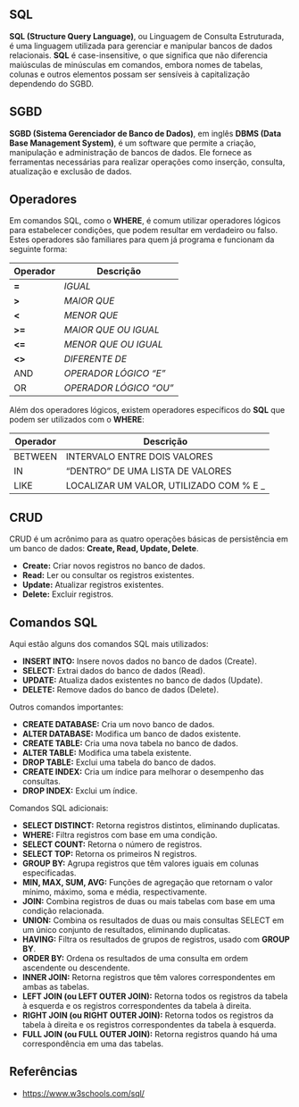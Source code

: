 ## SQL

**SQL (Structure Query Language)**, ou Linguagem de Consulta Estruturada, é uma linguagem utilizada para gerenciar e manipular bancos de dados relacionais. **SQL** é case-insensitive, o que significa que não diferencia maiúsculas de minúsculas em comandos, embora nomes de tabelas, colunas e outros elementos possam ser sensíveis à capitalização dependendo do SGBD.

## SGBD

**SGBD (Sistema Gerenciador de Banco de Dados)**, em inglês **DBMS (Data Base Management System)**, é um software que permite a criação, manipulação e administração de bancos de dados. Ele fornece as ferramentas necessárias para realizar operações como inserção, consulta, atualização e exclusão de dados.

## Operadores

Em comandos SQL, como o **WHERE**, é comum utilizar operadores lógicos para estabelecer condições, que podem resultar em verdadeiro ou falso. Estes operadores são familiares para quem já programa e funcionam da seguinte forma:

| **Operador** | **Descrição** |
| --- | --- |
| **=** | *IGUAL* |
| **>** | *MAIOR QUE* |
| **<** | *MENOR QUE* |
| **>=** | *MAIOR QUE OU IGUAL* |
| **<=** | *MENOR QUE OU IGUAL* |
| **<>** | *DIFERENTE DE* |
| AND | *OPERADOR LÓGICO “E”* |
| OR | *OPERADOR LÓGICO “OU”* |

Além dos operadores lógicos, existem operadores específicos do **SQL** que podem ser utilizados com o **WHERE**:

| **Operador** | **Descrição** |
| --- | --- |
| BETWEEN | INTERVALO ENTRE DOIS VALORES |
| IN | “DENTRO” DE UMA LISTA DE VALORES |
| LIKE | LOCALIZAR UM VALOR, UTILIZADO COM % E _ |

## CRUD

CRUD é um acrônimo para as quatro operações básicas de persistência em um banco de dados: **Create, Read, Update, Delete**.

- **Create:** Criar novos registros no banco de dados.
- **Read:** Ler ou consultar os registros existentes.
- **Update:** Atualizar registros existentes.
- **Delete:** Excluir registros.

## Comandos SQL

Aqui estão alguns dos comandos SQL mais utilizados:

- **INSERT INTO:** Insere novos dados no banco de dados (Create).
- **SELECT:** Extrai dados do banco de dados (Read).
- **UPDATE:** Atualiza dados existentes no banco de dados (Update).
- **DELETE:** Remove dados do banco de dados (Delete).

Outros comandos importantes:

- **CREATE DATABASE:** Cria um novo banco de dados.
- **ALTER DATABASE:** Modifica um banco de dados existente.
- **CREATE TABLE:** Cria uma nova tabela no banco de dados.
- **ALTER TABLE:** Modifica uma tabela existente.
- **DROP TABLE:** Exclui uma tabela do banco de dados.
- **CREATE INDEX:** Cria um índice para melhorar o desempenho das consultas.
- **DROP INDEX:** Exclui um índice.

Comandos SQL adicionais:

- **SELECT DISTINCT:** Retorna registros distintos, eliminando duplicatas.
- **WHERE:** Filtra registros com base em uma condição.
- **SELECT COUNT:** Retorna o número de registros.
- **SELECT TOP:** Retorna os primeiros N registros.
- **GROUP BY:** Agrupa registros que têm valores iguais em colunas especificadas.
- **MIN, MAX, SUM, AVG:** Funções de agregação que retornam o valor mínimo, máximo, soma e média, respectivamente.
- **JOIN:** Combina registros de duas ou mais tabelas com base em uma condição relacionada.
- **UNION:** Combina os resultados de duas ou mais consultas SELECT em um único conjunto de resultados, eliminando duplicatas.
- **HAVING:** Filtra os resultados de grupos de registros, usado com **GROUP BY**.
- **ORDER BY:** Ordena os resultados de uma consulta em ordem ascendente ou descendente.
- **INNER JOIN:** Retorna registros que têm valores correspondentes em ambas as tabelas.
- **LEFT JOIN (ou LEFT OUTER JOIN):** Retorna todos os registros da tabela à esquerda e os registros correspondentes da tabela à direita.
- **RIGHT JOIN (ou RIGHT OUTER JOIN):** Retorna todos os registros da tabela à direita e os registros correspondentes da tabela à esquerda.
- **FULL JOIN (ou FULL OUTER JOIN):** Retorna registros quando há uma correspondência em uma das tabelas.

## Referências

- https://www.w3schools.com/sql/